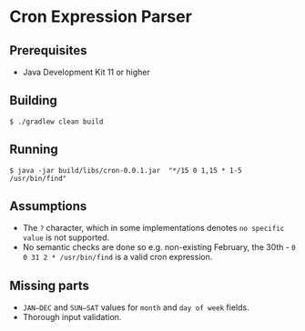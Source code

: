 # Cron Expression Parser

## Prerequisites
* Java Development Kit 11 or higher

## Building

```
$ ./gradlew clean build
```

## Running

```
$ java -jar build/libs/cron-0.0.1.jar  "*/15 0 1,15 * 1-5 /usr/bin/find"
```

## Assumptions
* The `?` character, which in some implementations denotes `no specific value` is not supported.
* No semantic checks are done so e.g. non-existing February, the 30th - `0 0 31 2 * /usr/bin/find` is a valid cron expression.

## Missing parts
* `JAN–DEC` and `SUN–SAT` values for `month` and `day of week` fields.
* Thorough input validation.